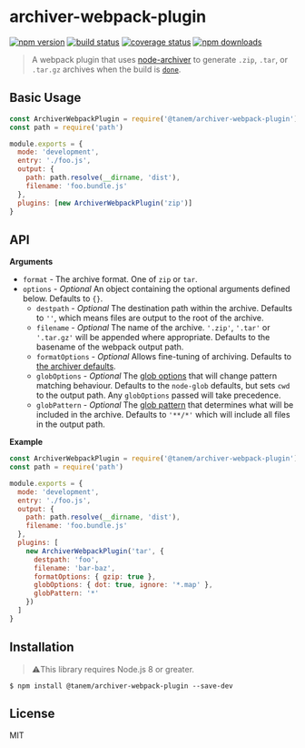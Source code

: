 # archiver-webpack-plugin

[![npm version](https://img.shields.io/npm/v/@tanem/archiver-webpack-plugin.svg?style=flat-square)](https://www.npmjs.com/package/@tanem/archiver-webpack-plugin)
[![build status](https://img.shields.io/travis/tanem/archiver-webpack-plugin/master.svg?style=flat-square)](https://travis-ci.org/tanem/archiver-webpack-plugin)
[![coverage status](https://img.shields.io/codecov/c/github/tanem/archiver-webpack-plugin.svg?style=flat-square)](https://codecov.io/gh/tanem/archiver-webpack-plugin)
[![npm downloads](https://img.shields.io/npm/dm/@tanem/archiver-webpack-plugin.svg?style=flat-square)](https://www.npmjs.com/package/@tanem/archiver-webpack-plugin)

> A webpack plugin that uses [node-archiver](https://github.com/archiverjs/node-archiver) to generate `.zip`, `.tar`, or `.tar.gz` archives when the build is [`done`](https://webpack.js.org/api/compiler-hooks#done).

## Basic Usage

```js
const ArchiverWebpackPlugin = require('@tanem/archiver-webpack-plugin')
const path = require('path')

module.exports = {
  mode: 'development',
  entry: './foo.js',
  output: {
    path: path.resolve(__dirname, 'dist'),
    filename: 'foo.bundle.js'
  },
  plugins: [new ArchiverWebpackPlugin('zip')]
}
```

## API

**Arguments**

- `format` - The archive format. One of `zip` or `tar`.
- `options` - _Optional_ An object containing the optional arguments defined below. Defaults to `{}`.
  - `destpath` - _Optional_ The destination path within the archive. Defaults to `''`, which means files are output to the root of the archive.
  - `filename` - _Optional_ The name of the archive. `'.zip'`, `'.tar'` or `'.tar.gz'` will be appended where appropriate. Defaults to the basename of the webpack output path.
  - `formatOptions` - _Optional_ Allows fine-tuning of archiving. Defaults to [the archiver defaults](https://www.archiverjs.com/archiver).
  - `globOptions` - _Optional_ The [glob options](https://github.com/isaacs/node-glob#options) that will change pattern matching behaviour. Defaults to the `node-glob` defaults, but sets `cwd` to the output path. Any `globOptions` passed will take precedence.
  - `globPattern` - _Optional_ The [glob pattern](https://github.com/isaacs/node-glob#glob-primer) that determines what will be included in the archive. Defaults to `'**/*'` which will include all files in the output path.

**Example**

```js
const ArchiverWebpackPlugin = require('@tanem/archiver-webpack-plugin')
const path = require('path')

module.exports = {
  mode: 'development',
  entry: './foo.js',
  output: {
    path: path.resolve(__dirname, 'dist'),
    filename: 'foo.bundle.js'
  },
  plugins: [
    new ArchiverWebpackPlugin('tar', {
      destpath: 'foo',
      filename: 'bar-baz',
      formatOptions: { gzip: true },
      globOptions: { dot: true, ignore: '*.map' },
      globPattern: '*'
    })
  ]
}
```

## Installation

> ⚠️This library requires Node.js 8 or greater.

```
$ npm install @tanem/archiver-webpack-plugin --save-dev
```

## License

MIT
